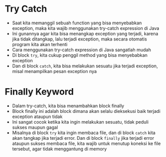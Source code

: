# Try Catch

- Saat kita memanggil sebuah function yang bisa menyebabkan exception, maka kita wajib menggunakan try-catch expression di Java
- Ini gunannya agar kita bisa menangkap exception yang terjadi, karena jika tidak ditangkap, lalu terjadi exception, maka secara otomatis program kita akan terhenti
- Cara menggunakan try-catch expression di Java sangatlah mudah
- Di block `try`, kita cukup penggil method yang bisa menyebabkan exception
- Dan di block `catch`, kita bisa melakukan sesuatu jika terjadi exception, misal menampilkan pesan exception nya

# Finally Keyword

- Dalam try-catch, kita bisa menambahkan block finally
- Block finally ini adalah block dimana akan selalu dieksekusi baik terjadi exception ataupun tidak
- Ini sangat cocok ketika kita ingin melakukan sesuatu, tidak peduli sukses maupun gagal
- Misalnya di block `try` kita ingin membaca file, dan di block `catch` kita akan tangkap jika terjadi error. Dan di block `finally` jika terjadi error ataupun sukses membaca file, kita wajib untuk menutup koneksi ke file tersebut, agar tidak menggantung di memory